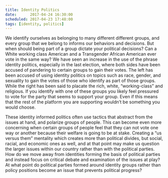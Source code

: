 ```yaml
---
title: Identity Politics
date:      2017-04-24 16:30:00
scheduled: 2017-04-23 17:48:00
tags: [identity, politics]
---
```

We identify ourselves as belonging to many different different groups, and every group that we belong to informs our behaviors and decisions. But when should being part of a group dictate your political decisions? Can a White working class American and a Transgender African American ever vote in the same way? We have seen an increase in the use of the phrase identity politics, especially in the last election, where both sides have been accused of pandering to certain groups to gain their votes. The left has been accused of using identity politics on topics such as race, gender, and sexuality to gain the votes of those who identify as part of those groups. While the right has been said to placate the rich, white, “working-class” and religious. If you identify with one of these groups you likely feel pressured to vote for the party that seems to support your group. Even if this means that the rest of the platform you are supporting wouldn’t be something you would choose.

These identity informed politics often use tactics that abstract from the issues at hand, and polarize groups of people. This can become even more concerning when certain groups of people feel that they can not vote one way or another because their welfare is going to be at stake. Creating a “us versus them” mentality which creates more than political divides, but social, racial, and economic ones as well, and at that point may make us question the larger issues within our country rather than with the political parties. How do we move away from identities forming the basis of political parties and instead focus on critical debate and examination of the issues at play? At what point do political parties formed around identity groups rather than policy positions become an issue that prevents political progress?
